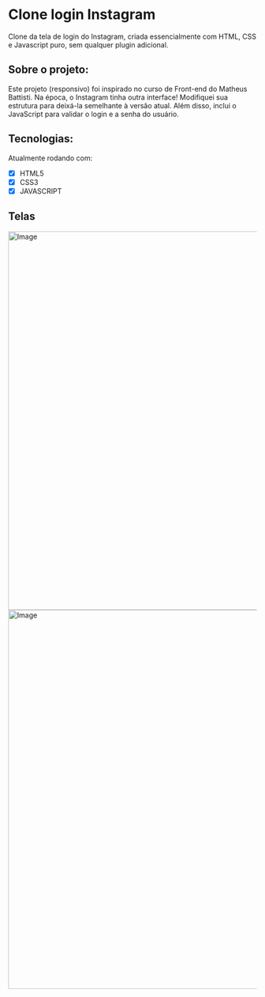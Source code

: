# Clone login Instagram 
Clone da tela de login do Instagram, criada essencialmente com HTML, CSS e Javascript puro, sem qualquer plugin adicional.

## Sobre o projeto: 
Este projeto (responsivo) foi inspirado no curso de Front-end do Matheus Battisti. Na época, o Instagram tinha outra interface! Modifiquei sua estrutura para deixá-la semelhante à versão atual.
Além disso, inclui o JavaScript para validar o login e a senha do usuário.

## Tecnologias:
Atualmente rodando com:

- [x] HTML5
- [x] CSS3
- [x] JAVASCRIPT 

## Telas 
<img width="1365" height="766" alt="Image" src="https://github.com/user-attachments/assets/190b3178-ef08-4650-85dc-a3bcf15dbf63" />
<img width="1365" height="767" alt="Image" src="https://github.com/user-attachments/assets/12e5e46d-b60c-473a-bce5-c01bf3825db4" />


